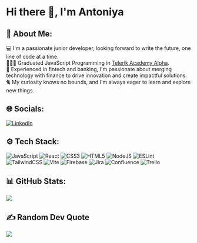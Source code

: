 # Hi there 👋, I'm Antoniya

## 💫 About Me:
💻 I'm a passionate junior developer, looking forward to write the future, one line of code at a time.<br>
👩🏻‍🎓 Graduated JavaScript Programming in [Telerik Academy Alpha](https://www.telerikacademy.com/alpha/javascript). <br>
🏦 Experienced in fintech and banking, I'm passionate about merging technology with finance to drive innovation and create impactful solutions.<br>
🐈 My curiosity knows no bounds, and I'm always eager to learn and explore new things. <br>


## 🌐 Socials:
[![LinkedIn](https://img.shields.io/badge/LinkedIn-%230077B5.svg?logo=linkedin&logoColor=white)](https://linkedin.com/in/antoniya-asenova-1b7723160) 

## ⚙️ Tech Stack:
![JavaScript](https://img.shields.io/badge/javascript-%23323330.svg?style=flat-square&logo=javascript&logoColor=%23F7DF1E)
![React](https://img.shields.io/badge/react-%2320232a.svg?style=flat-square&logo=react&logoColor=%2361DAFB) 
![CSS3](https://img.shields.io/badge/css3-%231572B6.svg?style=flat-square&logo=css3&logoColor=white) 
![HTML5](https://img.shields.io/badge/html5-%23E34F26.svg?style=flat-square&logo=html5&logoColor=white)
![NodeJS](https://img.shields.io/badge/node.js-6DA55F?style=flat-square&logo=node.js&logoColor=white) 
![ESLint](https://img.shields.io/badge/ESLint-4B3263?style=flat-square&logo=eslint&logoColor=white) 
![TailwindCSS](https://img.shields.io/badge/tailwindcss-%2338B2AC.svg?style=flat-square&logo=tailwind-css&logoColor=white)
![Vite](https://img.shields.io/badge/vite-%23646CFF.svg?style=flat-square&logo=vite&logoColor=white)
![Firebase](https://img.shields.io/badge/firebase-%23039BE5.svg?style=flat-square&logo=firebase) 
![Jira](https://img.shields.io/badge/jira-%230A0FFF.svg?style=flat-square&logo=jira&logoColor=white) 
![Confluence](https://img.shields.io/badge/confluence-%23172BF4.svg?style=flat-square&logo=confluence&logoColor=white) 
![Trello](https://img.shields.io/badge/Trello-%23026AA7.svg?style=flat-square&logo=Trello&logoColor=white) 



## 📊 GitHub Stats:
![](https://github-readme-stats.vercel.app/api?username=Antoniya-A&theme=dracula&hide_border=false&include_all_commits=false&count_private=false)<br/>

## ✍️ Random Dev Quote
![](https://quotes-github-readme.vercel.app/api?type=horizontal&theme=radical)

